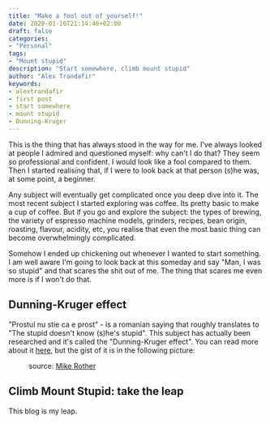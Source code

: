 ```yaml
---
title: "Make a fool out of yourself!"
date: 2020-01-16T21:14:46+02:00
draft: false
categories:
- "Personal"
tags: 
- "Mount stupid"
description: "Start somewhere, climb mount stupid"
author: "Alex Trandafir"
keywords:
- alextrandafir
- first post
- start somewhere
- mount stupid
- Dunning-Kruger
---
```




<!-- Type text or HTML -->
<!-- wp:paragraph -->
<p>This is the thing that has always stood in the way for me. I've always looked at people I admired and questioned myself: why can't I do that? They seem so professional and confident. I would look like a fool compared to them. Then I started realising that, if I were to look back at that person (s)he was, at some point, a beginner. </p>
<!-- /wp:paragraph -->

<!-- wp:paragraph -->
<p>Any subject will eventually get complicated once you deep dive into it. The most recent subject I started exploring was coffee. Its pretty basic to make a cup of coffee. But if you go and explore the subject: the types of brewing, the variety of espresso machine models, grinders, recipes, bean origin, roasting, flavour, acidity, etc, you realise that even the most basic thing can become overwhelmingly complicated.</p>
<!-- /wp:paragraph -->

<!-- wp:paragraph -->
<p>Somehow I ended up chickening out whenever I wanted to start something. I am well aware I'm going to look back at this someday and say "Man, I was so stupid" and that scares the shit out of me. The thing that scares me even more is if I won't do that. </p>
<!-- /wp:paragraph -->

<!-- wp:heading -->
<h2>Dunning-Kruger effect</h2>
<!-- /wp:heading -->

<!-- wp:paragraph -->
<p>"Prostul nu stie ca e prost" - is a romanian saying that roughly translates to "The stupid doesn't know (s)he's stupid". This subject has actually been researched and it's called the "Dunning-Kruger effect". You can read more about it <a href="https://en.wikipedia.org/wiki/Dunning%E2%80%93Kruger_effect">here</a>, but the gist of it is in the following picture:</p>
<!-- /wp:paragraph -->

<!-- wp:image {"sizeSlug":"large"} -->
<figure class="wp-block-image size-large"><a href="https://twitter.com/realmikerother/status/1046793112679583745"><img src="https://pbs.twimg.com/media/Dob0YLHU4AEqYrG.jpg" alt=""/></a><figcaption>source: <a href="https://twitter.com/realmikerother/status/1046793112679583745">Mike Rother</a></figcaption></figure>
<!-- /wp:image -->

<!-- wp:heading -->
<h2>Climb Mount Stupid: take the leap</h2>
<!-- /wp:heading -->

<!-- wp:paragraph -->
<p>This blog is my leap. </p>